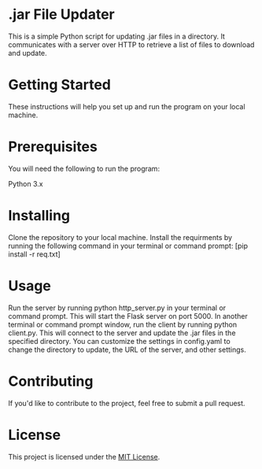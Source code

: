 # .jar File Updater

This is a simple Python script for updating .jar files in a directory. It communicates with a server over HTTP to retrieve a list of files to download and update.

# Getting Started

These instructions will help you set up and run the program on your local machine.

# Prerequisites

You will need the following to run the program:

Python 3.x


# Installing

Clone the repository to your local machine.
Install the requirments by running the following command in your terminal or command prompt: [pip install -r req.txt]

# Usage

Run the server by running python http_server.py in your terminal or command prompt. This will start the Flask server on port 5000.
In another terminal or command prompt window, run the client by running python client.py. This will connect to the server and update the .jar files in the specified directory.
You can customize the settings in config.yaml to change the directory to update, the URL of the server, and other settings.

# Contributing

If you'd like to contribute to the project, feel free to submit a pull request.

# License

This project is licensed under the [MIT License](LICENSE).